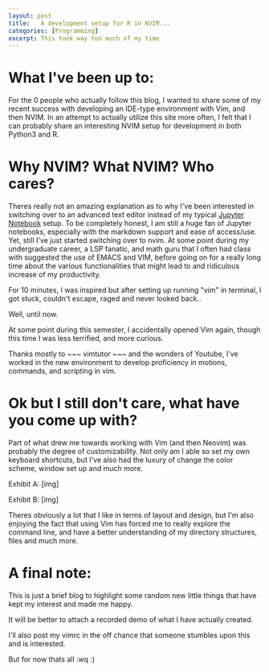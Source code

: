 ```yaml
---
layout: post
title:   A development setup for R in NVIM...
categories: [Programming]
excerpt: This took way too much of my time 
---
```


# What I've been up to:

For the 0 people who actually follow this blog, I wanted to share some of my recent success with
developing an IDE-type environment with Vim, and then NVIM. In an attempt to actually utilize this site more often, I felt
that I can probably share an interesting NVIM setup for development in both Python3 and R.

# Why NVIM? What NVIM? Who cares?

Theres really not an amazing explanation as to why I've been interested in switching over to an advanced text
editor instead of my typical [Jupyter Notebook](https://github.com/mrgonzal-SU/Visualizations/blob/master/Centro_Scrapes.ipynb)
setup. To be completely honest, I am still a huge fan of Jupyter notebooks, especially with the markdown support and ease of access/use. Yet, still I've just started switching over to nvim.
At some point during my undergraduate career, a LSP fanatic, and math guru that I often had class with suggested the use of EMACS and VIM, before going on for a really long time about the various functionalities that might lead to and ridiculous increase of my productivity.

For 10 minutes, I was inspired but after setting up running "vim" in terminal, I got stuck, couldn't escape, raged and never looked back..

Well, until now.

At some point during this semester, I accidentally opened Vim again, though this time I was less terrified, and more curious.


Thanks mostly to ~~~ vimtutor ~~~ and the wonders of Youtube, I've worked in the new environment to develop proficiency in motions, commands, and scripting in vim.

# Ok but I still don't care, what have you come up with?

Part of what drew me towards working with Vim (and then Neovim) was probably the degree of customizability. Not only am I able so set my own keyboard shortcuts, but I've also had the luxury of change the color scheme, window set up and much more.


Exhibit A: [img]

Exhibit B: [img]


Theres obviously a lot that I like in terms of layout and design, but I'm also enjoying the fact that using Vim has forced me to really explore the command line, and have a better understanding of my directory structures, files and much more.

# A final note:

This is just a brief blog to highlight some random new little things that have kept my interest and made me happy. 

It will be better to attach a recorded demo of what I have actually created.

I'll also post my vimrc in the off chance that someone stumbles upon this and is interested.

But for now thats all :wq :)




